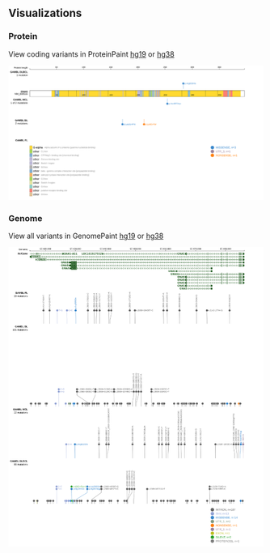 ## Visualizations
### Protein
View coding variants in ProteinPaint [hg19](https://morinlab.github.io/LLMPP/GAMBL/GNAS_protein.html)  or [hg38](https://morinlab.github.io/LLMPP/GAMBL/GNAS_protein_hg38.html)

![](images/proteinpaint/GNAS_NM_000516.svg)

### Genome
View all variants in GenomePaint [hg19](https://morinlab.github.io/LLMPP/GAMBL/GNAS.html)  or [hg38](https://morinlab.github.io/LLMPP/GAMBL/GNAS_hg38.html)

![](images/proteinpaint/GNAS.svg)

